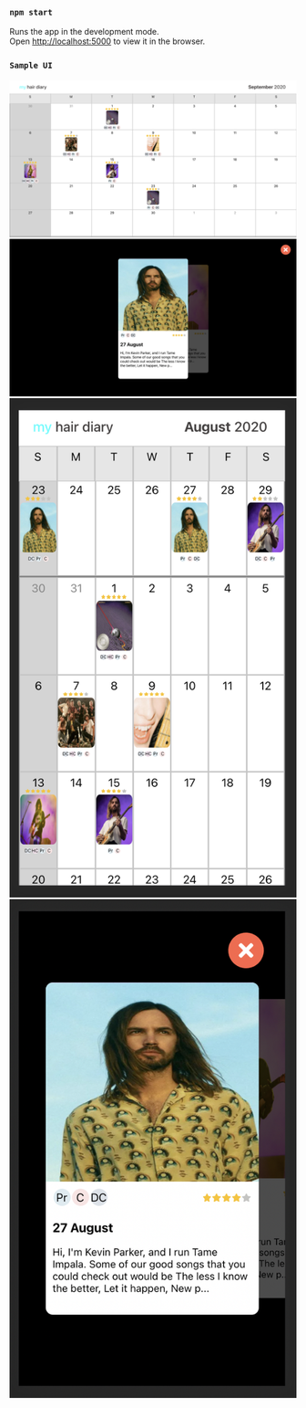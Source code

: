 ### `npm start`

Runs the app in the development mode.<br />
Open [http://localhost:5000](http://localhost:5000) to view it in the browser.

### `Sample UI`

![alt text](https://github.com/razbotics/hair-diary-app/blob/master/git_imgs/screen1_big.png?raw=true)
![alt text](https://github.com/razbotics/hair-diary-app/blob/master/git_imgs/screen2_big.png?raw=true)
![alt text](https://github.com/razbotics/hair-diary-app/blob/master/git_imgs/screen1_small.png?raw=true)
![alt text](https://github.com/razbotics/hair-diary-app/blob/master/git_imgs/screen2_small.png?raw=true)
